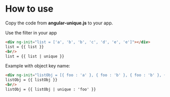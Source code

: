 # How to use
Copy the code from **angular-unique.js** to your app.

Use the filter in your app
```html
<div ng-init="list = ['a', 'b', 'b', 'c', 'd', 'e', 'e']"></div>
list = {{ list }}
<br/>
list = {{ list | unique }}
```

Example with object key name:
```html
<div ng-init="listObj = [{ foo : 'a' }, { foo : 'b' }, { foo : 'b' }, { foo : 'e' }, { foo : 'e' }]"></div>
listObj = {{ listObj }}
<br/>
listObj = {{ listObj | unique : 'foo' }}
```
